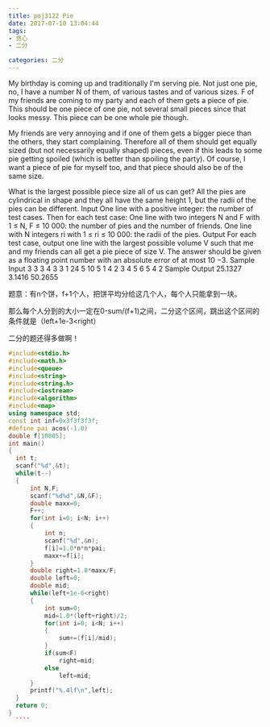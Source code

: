 ```yaml
---
title: poj3122 Pie  
date: 2017-07-10 13:04:44
tags: 
- 贪心
- 二分

categories: 二分
---
```

My birthday is coming up and traditionally I'm serving pie. Not just one pie, no, I have a number N of them, of various tastes and of various sizes. F of my friends are coming to my party and each of them gets a piece of pie. This should be one piece of one pie, not several small pieces since that looks messy. This piece can be one whole pie though. 

My friends are very annoying and if one of them gets a bigger piece than the others, they start complaining. Therefore all of them should get equally sized (but not necessarily equally shaped) pieces, even if this leads to some pie getting spoiled (which is better than spoiling the party). Of course, I want a piece of pie for myself too, and that piece should also be of the same size. 

What is the largest possible piece size all of us can get? All the pies are cylindrical in shape and they all have the same height 1, but the radii of the pies can be different.
Input
One line with a positive integer: the number of test cases. Then for each test case:
One line with two integers N and F with 1 ≤ N, F ≤ 10 000: the number of pies and the number of friends.
One line with N integers ri with 1 ≤ ri ≤ 10 000: the radii of the pies.
Output
For each test case, output one line with the largest possible volume V such that me and my friends can all get a pie piece of size V. The answer should be given as a floating point number with an absolute error of at most 10 −3.
Sample Input
3
3 3
4 3 3
1 24
5
10 5
1 4 2 3 4 5 6 5 4 2
Sample Output
25.1327
3.1416
50.2655


题意：有n个饼，f+1个人，把饼平均分给这几个人，每个人只能拿到一块。

那么每个人分到的大小一定在0-sum/(f+1)之间，二分这个区间，跳出这个区间的条件就是（left+1e-3<right）

二分的题还得多做啊！
  ````c++
#include<stdio.h>
#include<math.h>
#include<queue>
#include<string>
#include<string.h>
#include<iostream>
#include<algorithm>
#include<map>
using namespace std;
const int inf=0x3f3f3f3f;
#define pai acos(-1.0)
double f[10005];
int main()
{
    int t;
    scanf("%d",&t);
    while(t--)
    {
        int N,F;
        scanf("%d%d",&N,&F);
        double maxx=0;
        F++;
        for(int i=0; i<N; i++)
        {
            int n;
            scanf("%d",&n);
            f[i]=1.0*n*n*pai;
            maxx+=f[i];
        }
        double right=1.0*maxx/F;
        double left=0;
        double mid;
        while(left+1e-6<right)
        {
            int sum=0;
            mid=1.0*(left+right)/2;
            for(int i=0; i<N; i++)
            {
                sum+=(f[i]/mid);
            }
            if(sum<F)
                right=mid;
            else
                left=mid;
        }
        printf("%.4lf\n",left);
    }
    return 0;
}
    ````
